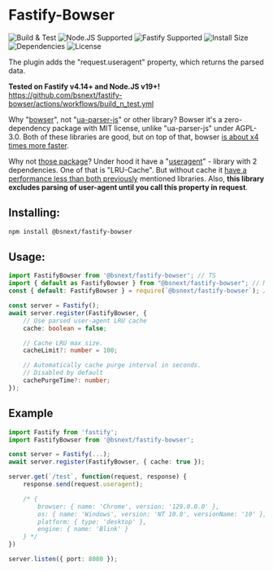 # Fastify-Bowser
![Build & Test](https://github.com/bsnext/fastify-bowser/actions/workflows/build_n_test.yml/badge.svg)
![Node.JS Supported](https://badgen.net/static/Node.JS/%3E=19.0.0/green)
![Fastify Supported](https://badgen.net/static/Fastify/%3E=4.14.0/green)
![Install Size](https://badgen.net/packagephobia/install/@bsnext/fastify-bowser)
![Dependencies](https://badgen.net/bundlephobia/dependency-count/@bsnext/fastify-bowser)
![License](https://badgen.net/static/license/MIT/blue)

The plugin adds the "request.useragent" property, which returns the parsed data.

**Tested on Fastify v4.14+ and Node.JS v19+!**<br>
https://github.com/bsnext/fastify-bowser/actions/workflows/build_n_test.yml

Why "[bowser](https://www.npmjs.com/package/bowser)", not "[ua-parser-js](https://www.npmjs.com/package/ua-parser-js)" or other library?
Bowser it's a zero-dependency package with MIT license, unlike "ua-parser-js" under AGPL-3.0. Both of these libraries are good, but on top of that, bowser [is about x4 times more faster](https://github.com/bsnext/fastify-bowser/blob/master/info/benchmark.md).

Why not [those package](https://github.com/Eomm/fastify-user-agent)? Under hood it have a "[useragent](https://www.npmjs.com/package/useragent)" - library with 2 dependencies. One of that is "LRU-Cache". But without cache it [have a performance less than both previously](https://github.com/bsnext/fastify-bowser/blob/master/info/benchmark.md) mentioned libraries. Also, **this library excludes parsing of user-agent until you call this property in request**.

## Installing:
```bash
npm install @bsnext/fastify-bowser
```

## Usage:
```ts
import FastifyBowser from '@bsnext/fastify-bowser'; // TS
import { default as FastifyBowser } from "@bsnext/fastify-bowser"; // MJS
const { default: FastifyBowser } = require(`@bsnext/fastify-bowser`); // CJS

const server = Fastify();
await server.register(FastifyBowser, {
	// Use parsed user-agent LRU cache
	cache: boolean = false; 

 	// Cache LRU max size.
	cacheLimit?: number = 100;

	// Automatically cache purge interval in seconds.
	// Disabled by default
	cachePurgeTime?: number;
});

```

## Example

```ts
import Fastify from 'fastify'; 
import FastifyBowser from '@bsnext/fastify-bowser';

const server = Fastify(...);
await server.register(FastifyBowser, { cache: true });

server.get(`/test`, function(request, response) {
	response.send(request.useragent);

	/* {
		browser: { name: 'Chrome', version: '129.0.0.0' },
		os: { name: 'Windows', version: 'NT 10.0', versionName: '10' },
		platform: { type: 'desktop' },
		engine: { name: 'Blink' }
	} */
})

server.listen({ port: 8080 });

```
